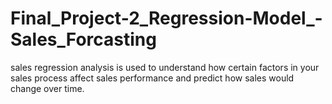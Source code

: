 # Final_Project-2_Regression-Model_-Sales_Forcasting
sales regression analysis is used to understand how certain factors in your sales process affect sales performance and predict how sales would change over time.

